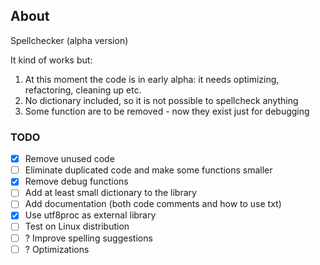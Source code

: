 ## About
Spellchecker (alpha version)

It kind of works but:
1. At this moment the code is in early alpha: it needs optimizing, refactoring, cleaning up etc.
2. No dictionary included, so it is not possible to spellcheck anything
3. Some function are to be removed - now they exist just for debugging

### TODO
- [x] Remove unused code
- [ ] Eliminate duplicated code and make some functions smaller
- [x] Remove debug functions
- [ ] Add at least small dictionary to the library
- [ ] Add documentation (both code comments and how to use txt)
- [x] Use utf8proc as external library
- [ ] Test on Linux distribution
- [ ] ? Improve spelling suggestions
- [ ] ? Optimizations

